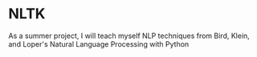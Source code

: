 # NLTK
As a summer project, I will teach myself NLP techniques from Bird, Klein, and Loper's Natural Language Processing with Python
